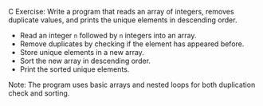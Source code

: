 C Exercise: Write a program that reads an array of integers, removes duplicate values, and prints the unique elements in descending order.

- Read an integer `n` followed by `n` integers into an array.
- Remove duplicates by checking if the element has appeared before.
- Store unique elements in a new array.
- Sort the new array in descending order.
- Print the sorted unique elements.

Note: The program uses basic arrays and nested loops for both duplication check and sorting.
